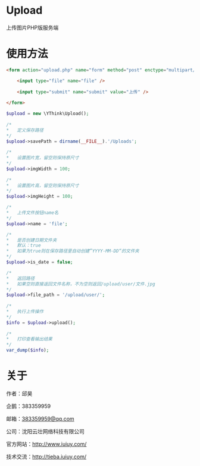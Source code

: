 # Upload

上传图片PHP版服务端

# 使用方法

```html
<form action="upload.php" name="form" method="post" enctype="multipart/form-data">

    <input type="file" name="file" />
  
    <input type="submit" name="submit" value="上传" />
  
</form>
```

```php
$upload = new \YThink\Upload();
	
/*
*	定义保存路径
*/
$upload->savePath = dirname(__FILE__).'/Uploads';
	
/*
*   设置图片宽，留空则保持原尺寸
*/
$upload->imgWidth = 100;
	
/*
*   设置图片高，留空则保持原尺寸
*/
$upload->imgHeight = 100;

/*
*   上传文件按钮name名
*/
$upload->name = 'file';

/*
*	是否创建日期文件夹
*	默认：true
*	如果为true则在保存路径里自动创建”YYYY-MM-DD“的文件夹
*/
$upload->is_date = false;

/*
*	返回路径
*	如果空则直接返回文件名称，不为空则返回/upload/user/文件.jpg
*/
$upload->file_path = '/upload/user/';
	
/*
*   执行上传操作
*/
$info = $upload->upload();
	
/*
*   打印查看输出结果
*/
var_dump($info);
```

# 关于

作者：邱昊

企鹅：383359959

邮箱：383359959@qq.com

公司：沈阳云壮网络科技有限公司

官方网站：http://www.iuiuy.com/

技术交流：http://tieba.iuiuy.com/